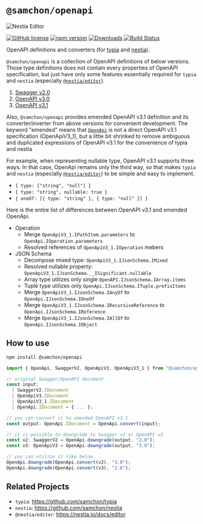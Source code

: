 # `@samchon/openapi`

![Nestia Editor](https://github.com/samchon/openapi/assets/13158709/350128f7-c159-4ba4-8f8c-743908ada8eb)

[![GitHub license](https://img.shields.io/badge/license-MIT-blue.svg)](https://github.com/samchon/openapi/blob/master/LICENSE)
[![npm version](https://img.shields.io/npm/v/@samchon/openapi.svg)](https://www.npmjs.com/package/@samchon/openapi)
[![Downloads](https://img.shields.io/npm/dm/@samchon/openapi.svg)](https://www.npmjs.com/package/@samchon/openapi)
[![Build Status](https://github.com/samchon/openapi/workflows/build/badge.svg)](https://github.com/samchon/openapi/actions?query=workflow%3Abuild)

OpenAPI definitions and converters (for [typia](https://github.com/samchon/typia) and [nestia](https://github.com/samchon/nestia)).

`@samchon/openapi` is a collection of OpenAPI definitions of below versions. Those type definitions does not contain every properties of OpenAPI specification, but just have only some features essentially required for `typia` and `nestia` (especially [`@nestia/editor`](https://nestia.io/docs/editor/)).

  1. [Swagger v2.0](https://github.com/samchon/openapi/blob/master/src/SwaggerV2.ts)
  2. [OpenAPI v3.0](https://github.com/samchon/openapi/blob/master/src/OpenApiV3.ts)
  3. [OpenAPI v3.1](https://github.com/samchon/openapi/blob/master/src/OpenApiV3_1.ts)

Also, `@samchon/openapi` provides emended OpenAPI v3.1 definition and its converter/inverter from above versions for convenient development. The keyword "emended" means that [`OpenApi`](https://github.com/samchon/openapi/blob/master/src/OpenApi.ts) is not a direct OpenAPI v3.1 specification (OpenApiV3_1), but a little bit shrinked to remove ambiguous and duplicated expressions of OpenAPI v3.1 for the convenience of typia and nestia

For example, when representing nullable type, OpenAPI v3.1 supports three ways. In that case, OpenApi remains only the third way, so that makes `typia` and `nestia` (especially [`@nestia/editor`](https://nestia.io/docs/editor/)) to be simple and easy to implement.

  - `{ type: ["string", "null"] }`
  - `{ type: "string", nullable: true }`
  - `{ oneOf: [{ type: "string" }, { type: "null" }] }`

Here is the entire list of differences between OpenAPI v3.1 and emended OpenApi.

  - Operation
    - Merge `OpenApiV3_1.IPathItem.parameters` to `OpenApi.IOperation.parameters`
    - Resolved references of `OpenApiV3_1.IOperation` mebers
  - JSON Schema
    - Decompose mixed type: `OpenApiV3_1.IJsonSchema.IMixed`
    - Resolved nullable property: `OpenApiV3_1.IJsonSchema.__ISignificant.nullable`
    - Array type utilizes only single `OpenAPI.IJsonSchema.IArray.items`
    - Tuple type utilizes only `OpenApi.IJsonSchema.ITuple.prefixItems`
    - Merge `OpenApiV3_1.IJsonSchema.IAnyOf` to `OpenApi.IJsonSchema.IOneOf`
    - Merge `OpenApiV3_1.IJsonSchema.IRecursiveReference` to `OpenApi.IJsonSchema.IReference`
    - Merge `OpenApiV3_1.IJsonSchema.IAllOf` to `OpenApi.IJsonSchema.IObject`



## How to use
```bash
npm install @samchon/openapi
```

```typescript
import { OpenApi, SwaggerV2, OpenApiV3, OpenApiV3_1 } from "@samchon/openapi";

// original Swagger/OpenAPI document
const input: 
  | SwaggerV2.IDocument
  | OpenApiV3.IDocument
  | OpenApiV3_1.IDocument
  | OpenApi.IDocument = { ... };

// you can convert it to emended OpenAPI v3.1
const output: OpenApi.IDocument = OpenApi.convert(input);

// it is possible to downgrade to Swagger v2 or OpenAPI v3
const v2: SwaggerV2 = OpenApi.downgrade(output, "2.0");
const v3: OpenApiV3 = OpenApi.downgrade(output, "3.0");

// you can utilize it like below
OpenApi.downgrade(OpenApi.convert(v2), "3.0");
OpenApi.downgrade(OpenApi.convert(v3), "2.0");
```



## Related Projects
  - `typia`: https://github.com/samchon/typia
  - `nestia`: https://github.com/samchon/nestia
  - `@nestia/editor`: https://nestia.io/docs/editor